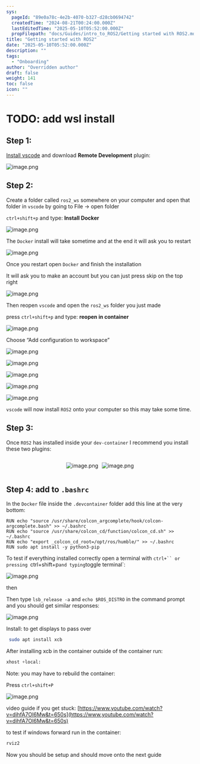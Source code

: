 ```yaml
---
sys:
  pageId: "89e0a78c-4e2b-4070-b327-d28cb0694742"
  createdTime: "2024-08-21T00:24:00.000Z"
  lastEditedTime: "2025-05-10T05:52:00.000Z"
  propFilepath: "docs/Guides/intro_to_ROS2/Getting started with ROS2.md"
title: "Getting started with ROS2"
date: "2025-05-10T05:52:00.000Z"
description: ""
tags:
  - "Onboarding"
author: "Overridden author"
draft: false
weight: 141
toc: false
icon: ""
---
```


# TODO: add wsl install

## Step 1:

[Install vscode](https://code.visualstudio.com/download) and download **Remote Development** plugin:

![image.png](https://prod-files-secure.s3.us-west-2.amazonaws.com/d518164a-d88e-44d1-a4ee-3adb3bd8bce0/efb52993-1881-4a40-b95e-6f020334f022/image.png?X-Amz-Algorithm=AWS4-HMAC-SHA256&X-Amz-Content-Sha256=UNSIGNED-PAYLOAD&X-Amz-Credential=ASIAZI2LB466UCDYLSD7%2F20250609%2Fus-west-2%2Fs3%2Faws4_request&X-Amz-Date=20250609T034447Z&X-Amz-Expires=3600&X-Amz-Security-Token=IQoJb3JpZ2luX2VjEMT%2F%2F%2F%2F%2F%2F%2F%2F%2F%2FwEaCXVzLXdlc3QtMiJGMEQCIAimfsMNiYPgDMX4BTEsXhqHA%2FUmldrIS%2BQTTv%2FqHLQQAiB%2FtMdkwTxkUizpMKrGbtmNHJNY2%2FTsAyXApnuVBNQ1FiqIBAid%2F%2F%2F%2F%2F%2F%2F%2F%2F%2F8BEAAaDDYzNzQyMzE4MzgwNSIMmPiZorySBLiamZVZKtwDsCfQxVWgAxpAKN6SuS1g4AHAMgSEz4D71tSbJ24hjwPhRbjTB4%2B73%2FNsbM0HNK0HwSsZJFwVxLxDHxshDetCxAvZWMZpr7DWn4ooQB81aq1rHQA9hp1XimbsVmmTHEJl9naXCBBDJeEmexad43p9tU1puUiEpcAmL6QUqjTRVvRHziYcLWnxkh8QA%2BnKFb9Qo%2FKLcqN4S7Y2AMvQIBfNx%2BAoOMMBmfXys9sYFc%2FGWmtjsAzFIQLQun5eEBo6utcm74MV%2BwpRKWp%2FmEU%2F4M65ZLqEs0rK7g7BXFD0FFYDhoB%2BMA%2BzepXwpGijAHacr6NcBJ3RcYjZnY%2BEwTF1%2BUwKiIRyx26TJR8WZGLTLUuQ5WGjzTbbeE0PdWwCleQH%2F5tLjW1k8SumplKRcHP2v%2FYI0FBRIagUVLrWePYeGcq5ZS4OEzMOAYxBXc4WTx3sQ4rXVIHeC2bDSFQyAvt6ERbh6C5mQ4n0%2Fmx4B1YuKQKLR7E3qKHz%2FtHs33xfjHveRzZj0bSr25nKfA52Vd3axiFGkUDR2Pl9axBLDaSdox9pnkrEhcCYacP4NsJQ692yKny8R8ktUrU7hRHdMyczcpaM2jwJUzWP%2B9F9FmCrexSSZLInFzoISi4BhUWTlzww4q%2BZwgY6pgHOqRHITt8fkvm%2B7atFo4W9qgQmLtJwKhjq%2F3UqE3A0yADSbB7cMWLeouFFIFb%2BL9d%2BRD%2FcJZHJXY5DGMmm1gbCbmHu%2BBgY9hAEhYXo0Rx2RFO8mPRSw4tq6p%2B3alZBrSh9oqMi5havk29yOBOb4etqk2MsT0OdumGVfAqrG6WUyxSSZPVIG%2BdYdy3rjNVyMwUp72EXmkhHl4FHx%2FO7Hrbhh2o8DFnO&X-Amz-Signature=ee5b9899ebce010e3984161c2bec96ea736372d58248c847d3b6922c621a0b2c&X-Amz-SignedHeaders=host&x-id=GetObject)

## Step 2:

Create a folder called `ros2_ws` somewhere on your computer and open that folder in `vscode` by going to File → open folder 

`ctrl+shift+p` and type: **Install Docker**

![image.png](https://prod-files-secure.s3.us-west-2.amazonaws.com/d518164a-d88e-44d1-a4ee-3adb3bd8bce0/2269dc0e-1cd5-47ff-bceb-c04ad9b2eab0/image.png?X-Amz-Algorithm=AWS4-HMAC-SHA256&X-Amz-Content-Sha256=UNSIGNED-PAYLOAD&X-Amz-Credential=ASIAZI2LB466UCDYLSD7%2F20250609%2Fus-west-2%2Fs3%2Faws4_request&X-Amz-Date=20250609T034447Z&X-Amz-Expires=3600&X-Amz-Security-Token=IQoJb3JpZ2luX2VjEMT%2F%2F%2F%2F%2F%2F%2F%2F%2F%2FwEaCXVzLXdlc3QtMiJGMEQCIAimfsMNiYPgDMX4BTEsXhqHA%2FUmldrIS%2BQTTv%2FqHLQQAiB%2FtMdkwTxkUizpMKrGbtmNHJNY2%2FTsAyXApnuVBNQ1FiqIBAid%2F%2F%2F%2F%2F%2F%2F%2F%2F%2F8BEAAaDDYzNzQyMzE4MzgwNSIMmPiZorySBLiamZVZKtwDsCfQxVWgAxpAKN6SuS1g4AHAMgSEz4D71tSbJ24hjwPhRbjTB4%2B73%2FNsbM0HNK0HwSsZJFwVxLxDHxshDetCxAvZWMZpr7DWn4ooQB81aq1rHQA9hp1XimbsVmmTHEJl9naXCBBDJeEmexad43p9tU1puUiEpcAmL6QUqjTRVvRHziYcLWnxkh8QA%2BnKFb9Qo%2FKLcqN4S7Y2AMvQIBfNx%2BAoOMMBmfXys9sYFc%2FGWmtjsAzFIQLQun5eEBo6utcm74MV%2BwpRKWp%2FmEU%2F4M65ZLqEs0rK7g7BXFD0FFYDhoB%2BMA%2BzepXwpGijAHacr6NcBJ3RcYjZnY%2BEwTF1%2BUwKiIRyx26TJR8WZGLTLUuQ5WGjzTbbeE0PdWwCleQH%2F5tLjW1k8SumplKRcHP2v%2FYI0FBRIagUVLrWePYeGcq5ZS4OEzMOAYxBXc4WTx3sQ4rXVIHeC2bDSFQyAvt6ERbh6C5mQ4n0%2Fmx4B1YuKQKLR7E3qKHz%2FtHs33xfjHveRzZj0bSr25nKfA52Vd3axiFGkUDR2Pl9axBLDaSdox9pnkrEhcCYacP4NsJQ692yKny8R8ktUrU7hRHdMyczcpaM2jwJUzWP%2B9F9FmCrexSSZLInFzoISi4BhUWTlzww4q%2BZwgY6pgHOqRHITt8fkvm%2B7atFo4W9qgQmLtJwKhjq%2F3UqE3A0yADSbB7cMWLeouFFIFb%2BL9d%2BRD%2FcJZHJXY5DGMmm1gbCbmHu%2BBgY9hAEhYXo0Rx2RFO8mPRSw4tq6p%2B3alZBrSh9oqMi5havk29yOBOb4etqk2MsT0OdumGVfAqrG6WUyxSSZPVIG%2BdYdy3rjNVyMwUp72EXmkhHl4FHx%2FO7Hrbhh2o8DFnO&X-Amz-Signature=abd1f22e5292b952619b894538aa59beadd64e53cf9cf89df28fd98b46391969&X-Amz-SignedHeaders=host&x-id=GetObject)

The `Docker` install will take sometime and at the end it will ask you to restart

![image.png](https://prod-files-secure.s3.us-west-2.amazonaws.com/d518164a-d88e-44d1-a4ee-3adb3bd8bce0/ed233f78-be33-4b1f-b89c-9c346c0e961e/image.png?X-Amz-Algorithm=AWS4-HMAC-SHA256&X-Amz-Content-Sha256=UNSIGNED-PAYLOAD&X-Amz-Credential=ASIAZI2LB466UCDYLSD7%2F20250609%2Fus-west-2%2Fs3%2Faws4_request&X-Amz-Date=20250609T034447Z&X-Amz-Expires=3600&X-Amz-Security-Token=IQoJb3JpZ2luX2VjEMT%2F%2F%2F%2F%2F%2F%2F%2F%2F%2FwEaCXVzLXdlc3QtMiJGMEQCIAimfsMNiYPgDMX4BTEsXhqHA%2FUmldrIS%2BQTTv%2FqHLQQAiB%2FtMdkwTxkUizpMKrGbtmNHJNY2%2FTsAyXApnuVBNQ1FiqIBAid%2F%2F%2F%2F%2F%2F%2F%2F%2F%2F8BEAAaDDYzNzQyMzE4MzgwNSIMmPiZorySBLiamZVZKtwDsCfQxVWgAxpAKN6SuS1g4AHAMgSEz4D71tSbJ24hjwPhRbjTB4%2B73%2FNsbM0HNK0HwSsZJFwVxLxDHxshDetCxAvZWMZpr7DWn4ooQB81aq1rHQA9hp1XimbsVmmTHEJl9naXCBBDJeEmexad43p9tU1puUiEpcAmL6QUqjTRVvRHziYcLWnxkh8QA%2BnKFb9Qo%2FKLcqN4S7Y2AMvQIBfNx%2BAoOMMBmfXys9sYFc%2FGWmtjsAzFIQLQun5eEBo6utcm74MV%2BwpRKWp%2FmEU%2F4M65ZLqEs0rK7g7BXFD0FFYDhoB%2BMA%2BzepXwpGijAHacr6NcBJ3RcYjZnY%2BEwTF1%2BUwKiIRyx26TJR8WZGLTLUuQ5WGjzTbbeE0PdWwCleQH%2F5tLjW1k8SumplKRcHP2v%2FYI0FBRIagUVLrWePYeGcq5ZS4OEzMOAYxBXc4WTx3sQ4rXVIHeC2bDSFQyAvt6ERbh6C5mQ4n0%2Fmx4B1YuKQKLR7E3qKHz%2FtHs33xfjHveRzZj0bSr25nKfA52Vd3axiFGkUDR2Pl9axBLDaSdox9pnkrEhcCYacP4NsJQ692yKny8R8ktUrU7hRHdMyczcpaM2jwJUzWP%2B9F9FmCrexSSZLInFzoISi4BhUWTlzww4q%2BZwgY6pgHOqRHITt8fkvm%2B7atFo4W9qgQmLtJwKhjq%2F3UqE3A0yADSbB7cMWLeouFFIFb%2BL9d%2BRD%2FcJZHJXY5DGMmm1gbCbmHu%2BBgY9hAEhYXo0Rx2RFO8mPRSw4tq6p%2B3alZBrSh9oqMi5havk29yOBOb4etqk2MsT0OdumGVfAqrG6WUyxSSZPVIG%2BdYdy3rjNVyMwUp72EXmkhHl4FHx%2FO7Hrbhh2o8DFnO&X-Amz-Signature=ef2af746c71eb714563ad7d0c80302e9f04337cdc00aa252d08b3d16505a227b&X-Amz-SignedHeaders=host&x-id=GetObject)

Once you restart open `Docker` and finish the installation

It will ask you to make an account but you can just press skip on the top right

![image.png](https://prod-files-secure.s3.us-west-2.amazonaws.com/d518164a-d88e-44d1-a4ee-3adb3bd8bce0/21010ad9-1659-4fd9-9f59-9932a09b2a3d/image.png?X-Amz-Algorithm=AWS4-HMAC-SHA256&X-Amz-Content-Sha256=UNSIGNED-PAYLOAD&X-Amz-Credential=ASIAZI2LB466UCDYLSD7%2F20250609%2Fus-west-2%2Fs3%2Faws4_request&X-Amz-Date=20250609T034447Z&X-Amz-Expires=3600&X-Amz-Security-Token=IQoJb3JpZ2luX2VjEMT%2F%2F%2F%2F%2F%2F%2F%2F%2F%2FwEaCXVzLXdlc3QtMiJGMEQCIAimfsMNiYPgDMX4BTEsXhqHA%2FUmldrIS%2BQTTv%2FqHLQQAiB%2FtMdkwTxkUizpMKrGbtmNHJNY2%2FTsAyXApnuVBNQ1FiqIBAid%2F%2F%2F%2F%2F%2F%2F%2F%2F%2F8BEAAaDDYzNzQyMzE4MzgwNSIMmPiZorySBLiamZVZKtwDsCfQxVWgAxpAKN6SuS1g4AHAMgSEz4D71tSbJ24hjwPhRbjTB4%2B73%2FNsbM0HNK0HwSsZJFwVxLxDHxshDetCxAvZWMZpr7DWn4ooQB81aq1rHQA9hp1XimbsVmmTHEJl9naXCBBDJeEmexad43p9tU1puUiEpcAmL6QUqjTRVvRHziYcLWnxkh8QA%2BnKFb9Qo%2FKLcqN4S7Y2AMvQIBfNx%2BAoOMMBmfXys9sYFc%2FGWmtjsAzFIQLQun5eEBo6utcm74MV%2BwpRKWp%2FmEU%2F4M65ZLqEs0rK7g7BXFD0FFYDhoB%2BMA%2BzepXwpGijAHacr6NcBJ3RcYjZnY%2BEwTF1%2BUwKiIRyx26TJR8WZGLTLUuQ5WGjzTbbeE0PdWwCleQH%2F5tLjW1k8SumplKRcHP2v%2FYI0FBRIagUVLrWePYeGcq5ZS4OEzMOAYxBXc4WTx3sQ4rXVIHeC2bDSFQyAvt6ERbh6C5mQ4n0%2Fmx4B1YuKQKLR7E3qKHz%2FtHs33xfjHveRzZj0bSr25nKfA52Vd3axiFGkUDR2Pl9axBLDaSdox9pnkrEhcCYacP4NsJQ692yKny8R8ktUrU7hRHdMyczcpaM2jwJUzWP%2B9F9FmCrexSSZLInFzoISi4BhUWTlzww4q%2BZwgY6pgHOqRHITt8fkvm%2B7atFo4W9qgQmLtJwKhjq%2F3UqE3A0yADSbB7cMWLeouFFIFb%2BL9d%2BRD%2FcJZHJXY5DGMmm1gbCbmHu%2BBgY9hAEhYXo0Rx2RFO8mPRSw4tq6p%2B3alZBrSh9oqMi5havk29yOBOb4etqk2MsT0OdumGVfAqrG6WUyxSSZPVIG%2BdYdy3rjNVyMwUp72EXmkhHl4FHx%2FO7Hrbhh2o8DFnO&X-Amz-Signature=075aa4e434efbcc91ef2971df18f972c1f5e43489fbb811a088ff62434e1cce1&X-Amz-SignedHeaders=host&x-id=GetObject)

Then reopen `vscode` and open the `ros2_ws` folder you just made

press `ctrl+shift+p` and type: **reopen in container**

![image.png](https://prod-files-secure.s3.us-west-2.amazonaws.com/d518164a-d88e-44d1-a4ee-3adb3bd8bce0/4e93b8c2-41ad-488c-8095-c74205196118/image.png?X-Amz-Algorithm=AWS4-HMAC-SHA256&X-Amz-Content-Sha256=UNSIGNED-PAYLOAD&X-Amz-Credential=ASIAZI2LB466UCDYLSD7%2F20250609%2Fus-west-2%2Fs3%2Faws4_request&X-Amz-Date=20250609T034447Z&X-Amz-Expires=3600&X-Amz-Security-Token=IQoJb3JpZ2luX2VjEMT%2F%2F%2F%2F%2F%2F%2F%2F%2F%2FwEaCXVzLXdlc3QtMiJGMEQCIAimfsMNiYPgDMX4BTEsXhqHA%2FUmldrIS%2BQTTv%2FqHLQQAiB%2FtMdkwTxkUizpMKrGbtmNHJNY2%2FTsAyXApnuVBNQ1FiqIBAid%2F%2F%2F%2F%2F%2F%2F%2F%2F%2F8BEAAaDDYzNzQyMzE4MzgwNSIMmPiZorySBLiamZVZKtwDsCfQxVWgAxpAKN6SuS1g4AHAMgSEz4D71tSbJ24hjwPhRbjTB4%2B73%2FNsbM0HNK0HwSsZJFwVxLxDHxshDetCxAvZWMZpr7DWn4ooQB81aq1rHQA9hp1XimbsVmmTHEJl9naXCBBDJeEmexad43p9tU1puUiEpcAmL6QUqjTRVvRHziYcLWnxkh8QA%2BnKFb9Qo%2FKLcqN4S7Y2AMvQIBfNx%2BAoOMMBmfXys9sYFc%2FGWmtjsAzFIQLQun5eEBo6utcm74MV%2BwpRKWp%2FmEU%2F4M65ZLqEs0rK7g7BXFD0FFYDhoB%2BMA%2BzepXwpGijAHacr6NcBJ3RcYjZnY%2BEwTF1%2BUwKiIRyx26TJR8WZGLTLUuQ5WGjzTbbeE0PdWwCleQH%2F5tLjW1k8SumplKRcHP2v%2FYI0FBRIagUVLrWePYeGcq5ZS4OEzMOAYxBXc4WTx3sQ4rXVIHeC2bDSFQyAvt6ERbh6C5mQ4n0%2Fmx4B1YuKQKLR7E3qKHz%2FtHs33xfjHveRzZj0bSr25nKfA52Vd3axiFGkUDR2Pl9axBLDaSdox9pnkrEhcCYacP4NsJQ692yKny8R8ktUrU7hRHdMyczcpaM2jwJUzWP%2B9F9FmCrexSSZLInFzoISi4BhUWTlzww4q%2BZwgY6pgHOqRHITt8fkvm%2B7atFo4W9qgQmLtJwKhjq%2F3UqE3A0yADSbB7cMWLeouFFIFb%2BL9d%2BRD%2FcJZHJXY5DGMmm1gbCbmHu%2BBgY9hAEhYXo0Rx2RFO8mPRSw4tq6p%2B3alZBrSh9oqMi5havk29yOBOb4etqk2MsT0OdumGVfAqrG6WUyxSSZPVIG%2BdYdy3rjNVyMwUp72EXmkhHl4FHx%2FO7Hrbhh2o8DFnO&X-Amz-Signature=c6331980c62cbcfc6acdda7db958253f9a89775dd3ceb93dc04094d61e43ae9e&X-Amz-SignedHeaders=host&x-id=GetObject)

Choose “Add configuration to workspace”

![image.png](https://prod-files-secure.s3.us-west-2.amazonaws.com/d518164a-d88e-44d1-a4ee-3adb3bd8bce0/9560b282-5060-4989-ba37-97e7b2c22476/image.png?X-Amz-Algorithm=AWS4-HMAC-SHA256&X-Amz-Content-Sha256=UNSIGNED-PAYLOAD&X-Amz-Credential=ASIAZI2LB466UCDYLSD7%2F20250609%2Fus-west-2%2Fs3%2Faws4_request&X-Amz-Date=20250609T034447Z&X-Amz-Expires=3600&X-Amz-Security-Token=IQoJb3JpZ2luX2VjEMT%2F%2F%2F%2F%2F%2F%2F%2F%2F%2FwEaCXVzLXdlc3QtMiJGMEQCIAimfsMNiYPgDMX4BTEsXhqHA%2FUmldrIS%2BQTTv%2FqHLQQAiB%2FtMdkwTxkUizpMKrGbtmNHJNY2%2FTsAyXApnuVBNQ1FiqIBAid%2F%2F%2F%2F%2F%2F%2F%2F%2F%2F8BEAAaDDYzNzQyMzE4MzgwNSIMmPiZorySBLiamZVZKtwDsCfQxVWgAxpAKN6SuS1g4AHAMgSEz4D71tSbJ24hjwPhRbjTB4%2B73%2FNsbM0HNK0HwSsZJFwVxLxDHxshDetCxAvZWMZpr7DWn4ooQB81aq1rHQA9hp1XimbsVmmTHEJl9naXCBBDJeEmexad43p9tU1puUiEpcAmL6QUqjTRVvRHziYcLWnxkh8QA%2BnKFb9Qo%2FKLcqN4S7Y2AMvQIBfNx%2BAoOMMBmfXys9sYFc%2FGWmtjsAzFIQLQun5eEBo6utcm74MV%2BwpRKWp%2FmEU%2F4M65ZLqEs0rK7g7BXFD0FFYDhoB%2BMA%2BzepXwpGijAHacr6NcBJ3RcYjZnY%2BEwTF1%2BUwKiIRyx26TJR8WZGLTLUuQ5WGjzTbbeE0PdWwCleQH%2F5tLjW1k8SumplKRcHP2v%2FYI0FBRIagUVLrWePYeGcq5ZS4OEzMOAYxBXc4WTx3sQ4rXVIHeC2bDSFQyAvt6ERbh6C5mQ4n0%2Fmx4B1YuKQKLR7E3qKHz%2FtHs33xfjHveRzZj0bSr25nKfA52Vd3axiFGkUDR2Pl9axBLDaSdox9pnkrEhcCYacP4NsJQ692yKny8R8ktUrU7hRHdMyczcpaM2jwJUzWP%2B9F9FmCrexSSZLInFzoISi4BhUWTlzww4q%2BZwgY6pgHOqRHITt8fkvm%2B7atFo4W9qgQmLtJwKhjq%2F3UqE3A0yADSbB7cMWLeouFFIFb%2BL9d%2BRD%2FcJZHJXY5DGMmm1gbCbmHu%2BBgY9hAEhYXo0Rx2RFO8mPRSw4tq6p%2B3alZBrSh9oqMi5havk29yOBOb4etqk2MsT0OdumGVfAqrG6WUyxSSZPVIG%2BdYdy3rjNVyMwUp72EXmkhHl4FHx%2FO7Hrbhh2o8DFnO&X-Amz-Signature=28377d5d115003a49862baecb9f57c3d9c8ca6e332b939ecf8560351c9af1d8d&X-Amz-SignedHeaders=host&x-id=GetObject)

![image.png](https://prod-files-secure.s3.us-west-2.amazonaws.com/d518164a-d88e-44d1-a4ee-3adb3bd8bce0/2ee63f81-886b-48e8-a553-dc6e5eac99e4/image.png?X-Amz-Algorithm=AWS4-HMAC-SHA256&X-Amz-Content-Sha256=UNSIGNED-PAYLOAD&X-Amz-Credential=ASIAZI2LB466UCDYLSD7%2F20250609%2Fus-west-2%2Fs3%2Faws4_request&X-Amz-Date=20250609T034447Z&X-Amz-Expires=3600&X-Amz-Security-Token=IQoJb3JpZ2luX2VjEMT%2F%2F%2F%2F%2F%2F%2F%2F%2F%2FwEaCXVzLXdlc3QtMiJGMEQCIAimfsMNiYPgDMX4BTEsXhqHA%2FUmldrIS%2BQTTv%2FqHLQQAiB%2FtMdkwTxkUizpMKrGbtmNHJNY2%2FTsAyXApnuVBNQ1FiqIBAid%2F%2F%2F%2F%2F%2F%2F%2F%2F%2F8BEAAaDDYzNzQyMzE4MzgwNSIMmPiZorySBLiamZVZKtwDsCfQxVWgAxpAKN6SuS1g4AHAMgSEz4D71tSbJ24hjwPhRbjTB4%2B73%2FNsbM0HNK0HwSsZJFwVxLxDHxshDetCxAvZWMZpr7DWn4ooQB81aq1rHQA9hp1XimbsVmmTHEJl9naXCBBDJeEmexad43p9tU1puUiEpcAmL6QUqjTRVvRHziYcLWnxkh8QA%2BnKFb9Qo%2FKLcqN4S7Y2AMvQIBfNx%2BAoOMMBmfXys9sYFc%2FGWmtjsAzFIQLQun5eEBo6utcm74MV%2BwpRKWp%2FmEU%2F4M65ZLqEs0rK7g7BXFD0FFYDhoB%2BMA%2BzepXwpGijAHacr6NcBJ3RcYjZnY%2BEwTF1%2BUwKiIRyx26TJR8WZGLTLUuQ5WGjzTbbeE0PdWwCleQH%2F5tLjW1k8SumplKRcHP2v%2FYI0FBRIagUVLrWePYeGcq5ZS4OEzMOAYxBXc4WTx3sQ4rXVIHeC2bDSFQyAvt6ERbh6C5mQ4n0%2Fmx4B1YuKQKLR7E3qKHz%2FtHs33xfjHveRzZj0bSr25nKfA52Vd3axiFGkUDR2Pl9axBLDaSdox9pnkrEhcCYacP4NsJQ692yKny8R8ktUrU7hRHdMyczcpaM2jwJUzWP%2B9F9FmCrexSSZLInFzoISi4BhUWTlzww4q%2BZwgY6pgHOqRHITt8fkvm%2B7atFo4W9qgQmLtJwKhjq%2F3UqE3A0yADSbB7cMWLeouFFIFb%2BL9d%2BRD%2FcJZHJXY5DGMmm1gbCbmHu%2BBgY9hAEhYXo0Rx2RFO8mPRSw4tq6p%2B3alZBrSh9oqMi5havk29yOBOb4etqk2MsT0OdumGVfAqrG6WUyxSSZPVIG%2BdYdy3rjNVyMwUp72EXmkhHl4FHx%2FO7Hrbhh2o8DFnO&X-Amz-Signature=be5bcef1073c09d2000974c55876fd34f52f6f2f065ca5f0e45031bb5d36a2c0&X-Amz-SignedHeaders=host&x-id=GetObject)

![image.png](https://prod-files-secure.s3.us-west-2.amazonaws.com/d518164a-d88e-44d1-a4ee-3adb3bd8bce0/ae1580b2-b048-407e-aed9-b584224a7a04/image.png?X-Amz-Algorithm=AWS4-HMAC-SHA256&X-Amz-Content-Sha256=UNSIGNED-PAYLOAD&X-Amz-Credential=ASIAZI2LB466UCDYLSD7%2F20250609%2Fus-west-2%2Fs3%2Faws4_request&X-Amz-Date=20250609T034447Z&X-Amz-Expires=3600&X-Amz-Security-Token=IQoJb3JpZ2luX2VjEMT%2F%2F%2F%2F%2F%2F%2F%2F%2F%2FwEaCXVzLXdlc3QtMiJGMEQCIAimfsMNiYPgDMX4BTEsXhqHA%2FUmldrIS%2BQTTv%2FqHLQQAiB%2FtMdkwTxkUizpMKrGbtmNHJNY2%2FTsAyXApnuVBNQ1FiqIBAid%2F%2F%2F%2F%2F%2F%2F%2F%2F%2F8BEAAaDDYzNzQyMzE4MzgwNSIMmPiZorySBLiamZVZKtwDsCfQxVWgAxpAKN6SuS1g4AHAMgSEz4D71tSbJ24hjwPhRbjTB4%2B73%2FNsbM0HNK0HwSsZJFwVxLxDHxshDetCxAvZWMZpr7DWn4ooQB81aq1rHQA9hp1XimbsVmmTHEJl9naXCBBDJeEmexad43p9tU1puUiEpcAmL6QUqjTRVvRHziYcLWnxkh8QA%2BnKFb9Qo%2FKLcqN4S7Y2AMvQIBfNx%2BAoOMMBmfXys9sYFc%2FGWmtjsAzFIQLQun5eEBo6utcm74MV%2BwpRKWp%2FmEU%2F4M65ZLqEs0rK7g7BXFD0FFYDhoB%2BMA%2BzepXwpGijAHacr6NcBJ3RcYjZnY%2BEwTF1%2BUwKiIRyx26TJR8WZGLTLUuQ5WGjzTbbeE0PdWwCleQH%2F5tLjW1k8SumplKRcHP2v%2FYI0FBRIagUVLrWePYeGcq5ZS4OEzMOAYxBXc4WTx3sQ4rXVIHeC2bDSFQyAvt6ERbh6C5mQ4n0%2Fmx4B1YuKQKLR7E3qKHz%2FtHs33xfjHveRzZj0bSr25nKfA52Vd3axiFGkUDR2Pl9axBLDaSdox9pnkrEhcCYacP4NsJQ692yKny8R8ktUrU7hRHdMyczcpaM2jwJUzWP%2B9F9FmCrexSSZLInFzoISi4BhUWTlzww4q%2BZwgY6pgHOqRHITt8fkvm%2B7atFo4W9qgQmLtJwKhjq%2F3UqE3A0yADSbB7cMWLeouFFIFb%2BL9d%2BRD%2FcJZHJXY5DGMmm1gbCbmHu%2BBgY9hAEhYXo0Rx2RFO8mPRSw4tq6p%2B3alZBrSh9oqMi5havk29yOBOb4etqk2MsT0OdumGVfAqrG6WUyxSSZPVIG%2BdYdy3rjNVyMwUp72EXmkhHl4FHx%2FO7Hrbhh2o8DFnO&X-Amz-Signature=8b63324205db3faff514d283580674371b496a1926f051ca77137f3959a19efb&X-Amz-SignedHeaders=host&x-id=GetObject)

![image.png](https://prod-files-secure.s3.us-west-2.amazonaws.com/d518164a-d88e-44d1-a4ee-3adb3bd8bce0/53255b28-f75e-430f-b9e3-c0ac8577e42b/image.png?X-Amz-Algorithm=AWS4-HMAC-SHA256&X-Amz-Content-Sha256=UNSIGNED-PAYLOAD&X-Amz-Credential=ASIAZI2LB466UCDYLSD7%2F20250609%2Fus-west-2%2Fs3%2Faws4_request&X-Amz-Date=20250609T034447Z&X-Amz-Expires=3600&X-Amz-Security-Token=IQoJb3JpZ2luX2VjEMT%2F%2F%2F%2F%2F%2F%2F%2F%2F%2FwEaCXVzLXdlc3QtMiJGMEQCIAimfsMNiYPgDMX4BTEsXhqHA%2FUmldrIS%2BQTTv%2FqHLQQAiB%2FtMdkwTxkUizpMKrGbtmNHJNY2%2FTsAyXApnuVBNQ1FiqIBAid%2F%2F%2F%2F%2F%2F%2F%2F%2F%2F8BEAAaDDYzNzQyMzE4MzgwNSIMmPiZorySBLiamZVZKtwDsCfQxVWgAxpAKN6SuS1g4AHAMgSEz4D71tSbJ24hjwPhRbjTB4%2B73%2FNsbM0HNK0HwSsZJFwVxLxDHxshDetCxAvZWMZpr7DWn4ooQB81aq1rHQA9hp1XimbsVmmTHEJl9naXCBBDJeEmexad43p9tU1puUiEpcAmL6QUqjTRVvRHziYcLWnxkh8QA%2BnKFb9Qo%2FKLcqN4S7Y2AMvQIBfNx%2BAoOMMBmfXys9sYFc%2FGWmtjsAzFIQLQun5eEBo6utcm74MV%2BwpRKWp%2FmEU%2F4M65ZLqEs0rK7g7BXFD0FFYDhoB%2BMA%2BzepXwpGijAHacr6NcBJ3RcYjZnY%2BEwTF1%2BUwKiIRyx26TJR8WZGLTLUuQ5WGjzTbbeE0PdWwCleQH%2F5tLjW1k8SumplKRcHP2v%2FYI0FBRIagUVLrWePYeGcq5ZS4OEzMOAYxBXc4WTx3sQ4rXVIHeC2bDSFQyAvt6ERbh6C5mQ4n0%2Fmx4B1YuKQKLR7E3qKHz%2FtHs33xfjHveRzZj0bSr25nKfA52Vd3axiFGkUDR2Pl9axBLDaSdox9pnkrEhcCYacP4NsJQ692yKny8R8ktUrU7hRHdMyczcpaM2jwJUzWP%2B9F9FmCrexSSZLInFzoISi4BhUWTlzww4q%2BZwgY6pgHOqRHITt8fkvm%2B7atFo4W9qgQmLtJwKhjq%2F3UqE3A0yADSbB7cMWLeouFFIFb%2BL9d%2BRD%2FcJZHJXY5DGMmm1gbCbmHu%2BBgY9hAEhYXo0Rx2RFO8mPRSw4tq6p%2B3alZBrSh9oqMi5havk29yOBOb4etqk2MsT0OdumGVfAqrG6WUyxSSZPVIG%2BdYdy3rjNVyMwUp72EXmkhHl4FHx%2FO7Hrbhh2o8DFnO&X-Amz-Signature=f092954e8aead4a2585d442db3acf52eb65b2f7f18b9a88b8c2abf211292dc97&X-Amz-SignedHeaders=host&x-id=GetObject)

![image.png](https://prod-files-secure.s3.us-west-2.amazonaws.com/d518164a-d88e-44d1-a4ee-3adb3bd8bce0/7c562767-5af9-4ffb-97d1-327bcdf4ee00/image.png?X-Amz-Algorithm=AWS4-HMAC-SHA256&X-Amz-Content-Sha256=UNSIGNED-PAYLOAD&X-Amz-Credential=ASIAZI2LB466UCDYLSD7%2F20250609%2Fus-west-2%2Fs3%2Faws4_request&X-Amz-Date=20250609T034447Z&X-Amz-Expires=3600&X-Amz-Security-Token=IQoJb3JpZ2luX2VjEMT%2F%2F%2F%2F%2F%2F%2F%2F%2F%2FwEaCXVzLXdlc3QtMiJGMEQCIAimfsMNiYPgDMX4BTEsXhqHA%2FUmldrIS%2BQTTv%2FqHLQQAiB%2FtMdkwTxkUizpMKrGbtmNHJNY2%2FTsAyXApnuVBNQ1FiqIBAid%2F%2F%2F%2F%2F%2F%2F%2F%2F%2F8BEAAaDDYzNzQyMzE4MzgwNSIMmPiZorySBLiamZVZKtwDsCfQxVWgAxpAKN6SuS1g4AHAMgSEz4D71tSbJ24hjwPhRbjTB4%2B73%2FNsbM0HNK0HwSsZJFwVxLxDHxshDetCxAvZWMZpr7DWn4ooQB81aq1rHQA9hp1XimbsVmmTHEJl9naXCBBDJeEmexad43p9tU1puUiEpcAmL6QUqjTRVvRHziYcLWnxkh8QA%2BnKFb9Qo%2FKLcqN4S7Y2AMvQIBfNx%2BAoOMMBmfXys9sYFc%2FGWmtjsAzFIQLQun5eEBo6utcm74MV%2BwpRKWp%2FmEU%2F4M65ZLqEs0rK7g7BXFD0FFYDhoB%2BMA%2BzepXwpGijAHacr6NcBJ3RcYjZnY%2BEwTF1%2BUwKiIRyx26TJR8WZGLTLUuQ5WGjzTbbeE0PdWwCleQH%2F5tLjW1k8SumplKRcHP2v%2FYI0FBRIagUVLrWePYeGcq5ZS4OEzMOAYxBXc4WTx3sQ4rXVIHeC2bDSFQyAvt6ERbh6C5mQ4n0%2Fmx4B1YuKQKLR7E3qKHz%2FtHs33xfjHveRzZj0bSr25nKfA52Vd3axiFGkUDR2Pl9axBLDaSdox9pnkrEhcCYacP4NsJQ692yKny8R8ktUrU7hRHdMyczcpaM2jwJUzWP%2B9F9FmCrexSSZLInFzoISi4BhUWTlzww4q%2BZwgY6pgHOqRHITt8fkvm%2B7atFo4W9qgQmLtJwKhjq%2F3UqE3A0yADSbB7cMWLeouFFIFb%2BL9d%2BRD%2FcJZHJXY5DGMmm1gbCbmHu%2BBgY9hAEhYXo0Rx2RFO8mPRSw4tq6p%2B3alZBrSh9oqMi5havk29yOBOb4etqk2MsT0OdumGVfAqrG6WUyxSSZPVIG%2BdYdy3rjNVyMwUp72EXmkhHl4FHx%2FO7Hrbhh2o8DFnO&X-Amz-Signature=a65589d68ba28053b7b5f9deb0d55a806c1d4e9565316c67048c955d2e9cf4fa&X-Amz-SignedHeaders=host&x-id=GetObject)

`vscode` will now install `ROS2` onto your computer so this may take some time.

## Step 3:

Once `ROS2` has installed inside your `dev-container` I recommend you install these two plugins:

<div style="display: flex;flex-direction: row; column-gap:10px; max-width: 630px;justify-content: center;">
<div>

![image.png](https://prod-files-secure.s3.us-west-2.amazonaws.com/d518164a-d88e-44d1-a4ee-3adb3bd8bce0/3fc3d550-5a54-4ba1-ba6b-faa01cdb7369/image.png?X-Amz-Algorithm=AWS4-HMAC-SHA256&X-Amz-Content-Sha256=UNSIGNED-PAYLOAD&X-Amz-Credential=ASIAZI2LB4667PT32Z3Z%2F20250609%2Fus-west-2%2Fs3%2Faws4_request&X-Amz-Date=20250609T034449Z&X-Amz-Expires=3600&X-Amz-Security-Token=IQoJb3JpZ2luX2VjEML%2F%2F%2F%2F%2F%2F%2F%2F%2F%2FwEaCXVzLXdlc3QtMiJHMEUCIQCFaf7b2GaOH2wCjo5jVip8qPUpNwhYK%2F%2BosNWBlNBrdwIgXpoE8lSXwEE6qBjZ4b%2F4Z39DMWl2bW7ChUj7OAS7CUEqiAQImv%2F%2F%2F%2F%2F%2F%2F%2F%2F%2FARAAGgw2Mzc0MjMxODM4MDUiDMoF1LkSw8N7UKqvcircA166sj7eXZCGGiYwDJ76JK1Qj51LDjUP5F7bObOHbaz%2FCz5c6ey7rsVzT5X9gMqv52vobK%2F2ACrmt5IV7Q2JByZblsOVTmNYEZX%2F6yVKolH2HKwVRNLiwpRudC6E%2Fq989HE2oht4TDxECoDkPvAQMIn%2BoHxH14FmZkf9JtWPzX2nsESSTf4r%2BXd6llwDdCeDJNOrYCKe75HMZp9TbzVuIFIRHzjZt3tFBGGY0cjDn0ndiV27PhDsjbp%2BmwuSqopkUFrEF20d4Njj6WpgN6JcWQMkJ1uvh1Lt83igfMbA0m0UgPoRMf1kl6Jzxgxow9oVNMlPDZ9dbjV16nFZ%2BwrbsFJ0lXdN74vjze82fteH%2BDevikriujNxabvOaEGo2GUvA3%2BQrvjoRSK2E0VVdyD7pCAqbeezEMyQddqHRVBADvP3nTQ0hrZvxAFTYdS%2B1JgMYOOa%2BMesUnviZT6fTn%2BJPol4F9xefAK3lXwCF4ul02xPgcrZlA8QR3MisyHXlf%2FL5ctsskLrLkRw73f02W%2Fm5E0mrGQ0Tv5VfZgj1auO%2FCJwEc79YChQlq%2BX625k1sY2ipin%2FVhm9NFRguXJEB4ddx%2FnhM%2F2TRlgsGHJS%2FYvB46jMCElJvF9fkWxErymMKDumMIGOqUBIRuuidPWFa66pqpWn0UykxNbu6FbsYHj1FLLS1e%2FjDfVZX62p0kaPH%2FEaDvuLh3nEdR4kO7GkMJkO5WO8aMsPe0rM6tAUN6L%2FY9H1slDiEw%2BCusgVjeSL%2Fxdcg1VJ39r0bCySgSYI7i6sOqQfUBFdtFJnG6dRpDM6NhuUqqKGf7nNOamuSz5NFwyp%2Fa0tLAr81OJwF7D6F%2BxuVb%2Fx%2FZWIJXEPrhW&X-Amz-Signature=1a6193b23aa100266e9e83d32a2dcaad6d300c2d5d7a3af6a62c6c583f84a7b0&X-Amz-SignedHeaders=host&x-id=GetObject)

</div>
<div>

![image.png](https://prod-files-secure.s3.us-west-2.amazonaws.com/d518164a-d88e-44d1-a4ee-3adb3bd8bce0/d994cc66-13c2-4093-a5a3-f84cf4601a82/image.png?X-Amz-Algorithm=AWS4-HMAC-SHA256&X-Amz-Content-Sha256=UNSIGNED-PAYLOAD&X-Amz-Credential=ASIAZI2LB466SB7DHIYS%2F20250609%2Fus-west-2%2Fs3%2Faws4_request&X-Amz-Date=20250609T034449Z&X-Amz-Expires=3600&X-Amz-Security-Token=IQoJb3JpZ2luX2VjEML%2F%2F%2F%2F%2F%2F%2F%2F%2F%2FwEaCXVzLXdlc3QtMiJIMEYCIQCYsrw4f2OO%2FJfwOWRNZKJTHNxzGHoUocDy45HJmswmbQIhAJ%2BvY9sYyFPghhkTyKxCZAbb1cCzP64fW%2FGbi7e1bc0qKogECJr%2F%2F%2F%2F%2F%2F%2F%2F%2F%2FwEQABoMNjM3NDIzMTgzODA1IgzA0MzPZni1Brn7CFEq3ANdD1xV5e92JU%2FuI2bqq7jGRjJrYxPmpnch78KHEFWtf27WWc0H%2FNMeLYl97U5BIpsiwSkamXZJtRcUqqM1cWB%2FBotmqy6alKIT83ZKSO7uhjvQJaBzh6vk130Cn%2B%2BsDQUnI044xShneHRTJjLEBxE7P7IidJKsQZ2gFPQW1WBaZMvc6M9PmBVo678WTGKk0K%2FnBu2Np6yJL3oInoTWiLiUOUg1R5e9jCHxYAgsYeHpai%2BwO39SqR6e5hk963vGduLHdJ%2FOmqunl8NCgq%2FT8g1xDl5FAd8mRVfUZjS0WjHy6iyinVHRDUXdrTPpyg7vDsPxL%2Fy%2BPzJ5lfEgDts6M8gIAb%2BHGP7WdjlRZoMfpMaeECKPPXArms61VgRPw0RnK0gfF%2BvA5GkV4BcFbRvvv1wOPGdBqogmmHRAroJBPuYryUZ2DOVVtoUxfSXXLvWi3Qc3xMDh8D5%2FDGSahhhK7JGqMSu5BvFvhWEy5XZNmOYy96jpVDcqWAprOig%2BMW555luD2ZbWQLrTDcqlWI0skuuBxwLG17zWDRxLVQnIulk2PugzY7DdTDWtw50Eys2BZeFWGTSTxWKN%2FOPg%2BW%2FUI0zwfA3ORBW1Vlpo4iuCN9sNWN39Vim3GMlTpW9C2DC37ZjCBjqkASVev4rTpDtQXxF02mPEigc7lDo4bupxiJ8gcFt%2FBubO%2FU%2BwDr6%2B3ILXOIlMuA%2F%2B%2BYS6fcbS2gfjennsbzJIyT%2FXRn7PH3ILIQ%2BwLg17K9O0z4Lk%2B1xJMsPUHJsGSdwMpQdEQGjoq7BTR1g%2FpLPaBL6PAqI0x9%2B38yFhUm%2Frkaz4dDeIKVqQ92cU%2BwYSosqB3qdK1kUQ%2BGl%2FqI6CV23j8o%2FCzrw%2F&X-Amz-Signature=e053df8b20211e34f4413bc19c3aca179bab8ba7afd9017583af5f95ff3e5e24&X-Amz-SignedHeaders=host&x-id=GetObject)

</div>
</div>

## Step 4: add to `.bashrc`

In the `Docker` file inside the `.devcontainer` folder add this line at the very bottom: 

```docker
RUN echo "source /usr/share/colcon_argcomplete/hook/colcon-argcomplete.bash" >> ~/.bashrc
RUN echo "source /usr/share/colcon_cd/function/colcon_cd.sh" >> ~/.bashrc
RUN echo "export _colcon_cd_root=/opt/ros/humble/" >> ~/.bashrc
RUN sudo apt install -y python3-pip 
```

To test if everything installed correctly open a terminal with `ctrl+`` or pressing `ctrl+shift+p` and typing `toggle terminal`:

![image.png](https://prod-files-secure.s3.us-west-2.amazonaws.com/d518164a-d88e-44d1-a4ee-3adb3bd8bce0/6a4943d8-b04e-4c02-9a58-775f3384d1a5/image.png?X-Amz-Algorithm=AWS4-HMAC-SHA256&X-Amz-Content-Sha256=UNSIGNED-PAYLOAD&X-Amz-Credential=ASIAZI2LB466UCDYLSD7%2F20250609%2Fus-west-2%2Fs3%2Faws4_request&X-Amz-Date=20250609T034447Z&X-Amz-Expires=3600&X-Amz-Security-Token=IQoJb3JpZ2luX2VjEMT%2F%2F%2F%2F%2F%2F%2F%2F%2F%2FwEaCXVzLXdlc3QtMiJGMEQCIAimfsMNiYPgDMX4BTEsXhqHA%2FUmldrIS%2BQTTv%2FqHLQQAiB%2FtMdkwTxkUizpMKrGbtmNHJNY2%2FTsAyXApnuVBNQ1FiqIBAid%2F%2F%2F%2F%2F%2F%2F%2F%2F%2F8BEAAaDDYzNzQyMzE4MzgwNSIMmPiZorySBLiamZVZKtwDsCfQxVWgAxpAKN6SuS1g4AHAMgSEz4D71tSbJ24hjwPhRbjTB4%2B73%2FNsbM0HNK0HwSsZJFwVxLxDHxshDetCxAvZWMZpr7DWn4ooQB81aq1rHQA9hp1XimbsVmmTHEJl9naXCBBDJeEmexad43p9tU1puUiEpcAmL6QUqjTRVvRHziYcLWnxkh8QA%2BnKFb9Qo%2FKLcqN4S7Y2AMvQIBfNx%2BAoOMMBmfXys9sYFc%2FGWmtjsAzFIQLQun5eEBo6utcm74MV%2BwpRKWp%2FmEU%2F4M65ZLqEs0rK7g7BXFD0FFYDhoB%2BMA%2BzepXwpGijAHacr6NcBJ3RcYjZnY%2BEwTF1%2BUwKiIRyx26TJR8WZGLTLUuQ5WGjzTbbeE0PdWwCleQH%2F5tLjW1k8SumplKRcHP2v%2FYI0FBRIagUVLrWePYeGcq5ZS4OEzMOAYxBXc4WTx3sQ4rXVIHeC2bDSFQyAvt6ERbh6C5mQ4n0%2Fmx4B1YuKQKLR7E3qKHz%2FtHs33xfjHveRzZj0bSr25nKfA52Vd3axiFGkUDR2Pl9axBLDaSdox9pnkrEhcCYacP4NsJQ692yKny8R8ktUrU7hRHdMyczcpaM2jwJUzWP%2B9F9FmCrexSSZLInFzoISi4BhUWTlzww4q%2BZwgY6pgHOqRHITt8fkvm%2B7atFo4W9qgQmLtJwKhjq%2F3UqE3A0yADSbB7cMWLeouFFIFb%2BL9d%2BRD%2FcJZHJXY5DGMmm1gbCbmHu%2BBgY9hAEhYXo0Rx2RFO8mPRSw4tq6p%2B3alZBrSh9oqMi5havk29yOBOb4etqk2MsT0OdumGVfAqrG6WUyxSSZPVIG%2BdYdy3rjNVyMwUp72EXmkhHl4FHx%2FO7Hrbhh2o8DFnO&X-Amz-Signature=e144d172fa95159b6a41d2331ff6f39fa0cab940eb2d10cb80720dad78cbf31d&X-Amz-SignedHeaders=host&x-id=GetObject)

then 

Then type `lsb_release -a` and `echo $ROS_DISTRO` in the command prompt and you should get similar responses:

![image.png](https://prod-files-secure.s3.us-west-2.amazonaws.com/d518164a-d88e-44d1-a4ee-3adb3bd8bce0/3e635dec-a805-4e85-8b9e-d000e5b71a4e/image.png?X-Amz-Algorithm=AWS4-HMAC-SHA256&X-Amz-Content-Sha256=UNSIGNED-PAYLOAD&X-Amz-Credential=ASIAZI2LB466UCDYLSD7%2F20250609%2Fus-west-2%2Fs3%2Faws4_request&X-Amz-Date=20250609T034447Z&X-Amz-Expires=3600&X-Amz-Security-Token=IQoJb3JpZ2luX2VjEMT%2F%2F%2F%2F%2F%2F%2F%2F%2F%2FwEaCXVzLXdlc3QtMiJGMEQCIAimfsMNiYPgDMX4BTEsXhqHA%2FUmldrIS%2BQTTv%2FqHLQQAiB%2FtMdkwTxkUizpMKrGbtmNHJNY2%2FTsAyXApnuVBNQ1FiqIBAid%2F%2F%2F%2F%2F%2F%2F%2F%2F%2F8BEAAaDDYzNzQyMzE4MzgwNSIMmPiZorySBLiamZVZKtwDsCfQxVWgAxpAKN6SuS1g4AHAMgSEz4D71tSbJ24hjwPhRbjTB4%2B73%2FNsbM0HNK0HwSsZJFwVxLxDHxshDetCxAvZWMZpr7DWn4ooQB81aq1rHQA9hp1XimbsVmmTHEJl9naXCBBDJeEmexad43p9tU1puUiEpcAmL6QUqjTRVvRHziYcLWnxkh8QA%2BnKFb9Qo%2FKLcqN4S7Y2AMvQIBfNx%2BAoOMMBmfXys9sYFc%2FGWmtjsAzFIQLQun5eEBo6utcm74MV%2BwpRKWp%2FmEU%2F4M65ZLqEs0rK7g7BXFD0FFYDhoB%2BMA%2BzepXwpGijAHacr6NcBJ3RcYjZnY%2BEwTF1%2BUwKiIRyx26TJR8WZGLTLUuQ5WGjzTbbeE0PdWwCleQH%2F5tLjW1k8SumplKRcHP2v%2FYI0FBRIagUVLrWePYeGcq5ZS4OEzMOAYxBXc4WTx3sQ4rXVIHeC2bDSFQyAvt6ERbh6C5mQ4n0%2Fmx4B1YuKQKLR7E3qKHz%2FtHs33xfjHveRzZj0bSr25nKfA52Vd3axiFGkUDR2Pl9axBLDaSdox9pnkrEhcCYacP4NsJQ692yKny8R8ktUrU7hRHdMyczcpaM2jwJUzWP%2B9F9FmCrexSSZLInFzoISi4BhUWTlzww4q%2BZwgY6pgHOqRHITt8fkvm%2B7atFo4W9qgQmLtJwKhjq%2F3UqE3A0yADSbB7cMWLeouFFIFb%2BL9d%2BRD%2FcJZHJXY5DGMmm1gbCbmHu%2BBgY9hAEhYXo0Rx2RFO8mPRSw4tq6p%2B3alZBrSh9oqMi5havk29yOBOb4etqk2MsT0OdumGVfAqrG6WUyxSSZPVIG%2BdYdy3rjNVyMwUp72EXmkhHl4FHx%2FO7Hrbhh2o8DFnO&X-Amz-Signature=69a3dea375da9dff137dd3dd3bfd9d8f7e27ceba39e728e6c72e0f0322ba04ac&X-Amz-SignedHeaders=host&x-id=GetObject)

Install:  to get displays to pass over

```bash
 sudo apt install xcb
```

After installing xcb in the container outside of the container run:

```python
xhost +local:
```

Note: you may have to rebuild the container:

Press `ctrl+shift+P`

![image.png](https://prod-files-secure.s3.us-west-2.amazonaws.com/d518164a-d88e-44d1-a4ee-3adb3bd8bce0/6c2be660-2618-4c38-9c26-53554f7a0b7b/image.png?X-Amz-Algorithm=AWS4-HMAC-SHA256&X-Amz-Content-Sha256=UNSIGNED-PAYLOAD&X-Amz-Credential=ASIAZI2LB466UCDYLSD7%2F20250609%2Fus-west-2%2Fs3%2Faws4_request&X-Amz-Date=20250609T034447Z&X-Amz-Expires=3600&X-Amz-Security-Token=IQoJb3JpZ2luX2VjEMT%2F%2F%2F%2F%2F%2F%2F%2F%2F%2FwEaCXVzLXdlc3QtMiJGMEQCIAimfsMNiYPgDMX4BTEsXhqHA%2FUmldrIS%2BQTTv%2FqHLQQAiB%2FtMdkwTxkUizpMKrGbtmNHJNY2%2FTsAyXApnuVBNQ1FiqIBAid%2F%2F%2F%2F%2F%2F%2F%2F%2F%2F8BEAAaDDYzNzQyMzE4MzgwNSIMmPiZorySBLiamZVZKtwDsCfQxVWgAxpAKN6SuS1g4AHAMgSEz4D71tSbJ24hjwPhRbjTB4%2B73%2FNsbM0HNK0HwSsZJFwVxLxDHxshDetCxAvZWMZpr7DWn4ooQB81aq1rHQA9hp1XimbsVmmTHEJl9naXCBBDJeEmexad43p9tU1puUiEpcAmL6QUqjTRVvRHziYcLWnxkh8QA%2BnKFb9Qo%2FKLcqN4S7Y2AMvQIBfNx%2BAoOMMBmfXys9sYFc%2FGWmtjsAzFIQLQun5eEBo6utcm74MV%2BwpRKWp%2FmEU%2F4M65ZLqEs0rK7g7BXFD0FFYDhoB%2BMA%2BzepXwpGijAHacr6NcBJ3RcYjZnY%2BEwTF1%2BUwKiIRyx26TJR8WZGLTLUuQ5WGjzTbbeE0PdWwCleQH%2F5tLjW1k8SumplKRcHP2v%2FYI0FBRIagUVLrWePYeGcq5ZS4OEzMOAYxBXc4WTx3sQ4rXVIHeC2bDSFQyAvt6ERbh6C5mQ4n0%2Fmx4B1YuKQKLR7E3qKHz%2FtHs33xfjHveRzZj0bSr25nKfA52Vd3axiFGkUDR2Pl9axBLDaSdox9pnkrEhcCYacP4NsJQ692yKny8R8ktUrU7hRHdMyczcpaM2jwJUzWP%2B9F9FmCrexSSZLInFzoISi4BhUWTlzww4q%2BZwgY6pgHOqRHITt8fkvm%2B7atFo4W9qgQmLtJwKhjq%2F3UqE3A0yADSbB7cMWLeouFFIFb%2BL9d%2BRD%2FcJZHJXY5DGMmm1gbCbmHu%2BBgY9hAEhYXo0Rx2RFO8mPRSw4tq6p%2B3alZBrSh9oqMi5havk29yOBOb4etqk2MsT0OdumGVfAqrG6WUyxSSZPVIG%2BdYdy3rjNVyMwUp72EXmkhHl4FHx%2FO7Hrbhh2o8DFnO&X-Amz-Signature=806a0bd489d8c0a54e81a5148e31cba3fd7b9e1382770283bba1ad924070222a&X-Amz-SignedHeaders=host&x-id=GetObject)

video guide if you get stuck: [https://www.youtube.com/watch?v=dihfA7Ol6Mw&t=650s](https://www.youtube.com/watch?v=dihfA7Ol6Mw&t=650s)

to test if windows forward run in the container:

```bash
rviz2
```

Now you should be setup and should move onto the next guide 
